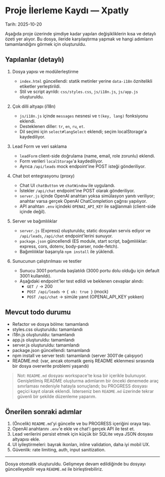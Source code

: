 # Proje İlerleme Kaydı — Xpatly

Tarih: 2025-10-20

Aşağıda proje üzerinde şimdiye kadar yapılan değişikliklerin kısa ve detaylı özeti yer alıyor. Bu dosya, ileride karşılaştırma yapmak ve hangi adımların tamamlandığını görmek için oluşturuldu.

## Yapılanlar (detaylı)

1. Dosya yapısı ve modülerleştirme
   - `index.html` güncellendi: statik metinler yerine `data-i18n` öznitelikli etiketler yerleştirildi.
   - Stil ve script ayrıldı: `css/styles.css`, `js/i18n.js`, `js/app.js` oluşturuldu.

2. Çok dilli altyapı (i18n)
   - `js/i18n.js` içinde `messages` nesnesi ve `t(key, lang)` fonksiyonu eklendi.
   - Desteklenen diller: `tr`, `en`, `ru`, `et`.
   - Dil seçimi için `select#langSelect` eklendi; seçim localStorage'a kaydediliyor.

3. Lead Form ve veri saklama
   - `leadForm` client-side doğrulama (name, email, role zorunlu) eklendi.
   - Form verileri `localStorage`'a kaydediliyor.
   - Ayrıca `/api/leads` mock endpoint'ine POST isteği gönderiliyor.

4. Chat bot entegrasyonu (proxy)
   - Chat UI `chatButton` ve `chatWindow` ile uygulandı.
   - İstekler `/api/chat` endpoint'ine POST olarak gönderiliyor.
   - `server.js` içinde OpenAI anahtarı yoksa simülasyon yanıtı veriliyor; anahtar varsa gerçek OpenAI ChatCompletion çağrısı yapılıyor.
   - API anahtarı `.env` içindeki `OPENAI_API_KEY` ile sağlanmalı (client-side içinde değil).

5. Server ve bağımlılıklar
   - `server.js` (Express) oluşturuldu; static dosyaları servis ediyor ve `/api/leads`, `/api/chat` endpoint'lerini sunuyor.
   - `package.json` güncellendi (ES module, start script, bağımlılıklar: express, cors, dotenv, body-parser, node-fetch).
   - Bağımlılıklar başarıyla `npm install` ile yüklendi.

6. Sunucunun çalıştırılması ve testler
   - Sunucu 3001 portunda başlatıldı (3000 portu dolu olduğu için default 3001 kullanıldı).
   - Aşağıdaki endpoint'ler test edildi ve beklenen cevaplar alındı:
     - `GET /` -> 200
     - `POST /api/leads` -> `{ ok: true }` (mock)
     - `POST /api/chat` -> simüle yanıt (OPENAI_API_KEY yokken)

## Mevcut todo durumu

- Refactor ve dosya bölme: tamamlandı
- styles.css oluşturuldu: tamamlandı
- i18n.js oluşturuldu: tamamlandı
- app.js oluşturuldu: tamamlandı
- server.js oluşturuldu: tamamlandı
- package.json güncellendi: tamamlandı
- npm install ve server testi: tamamlandı (server 3001'de çalışıyor)
- README.md: (var, ancak otomatik geniş README eklenmesi sırasında bir dosya overwrite problemi yaşandı)

> Not: `README.md` dosyası workspace'te kısa bir içerikle bulunuyor. Genişletilmiş README oluşturma adımlarım bir önceki denemede araç sınırlaması nedeniyle hatayla sonuçlandı; bu PROGRESS dosyası geçici kayıt olarak eklendi. İsterseniz ben `README.md` üzerinde tekrar güvenli bir şekilde düzenleme yaparım.

## Önerilen sonraki adımlar

1. (Öncelik) `README.md`'yi güncelle ve bu PROGRESS içeriğini oraya taşı.
2. OpenAI anahtarını `.env`'e ekle ve chat'i gerçek API ile test et.
3. Lead verilerini persist etmek için küçük bir SQLite veya JSON dosyası altyapısı ekle.
4. UI iyileştirmeleri: bayrak ikonları, inline validation, daha iyi mobil UX.
5. Güvenlik: rate limiting, auth, input sanitization.


---

Dosya otomatik oluşturuldu. Gelişmeye devam edildiğinde bu dosyayı güncelleyebilir veya `README.md` ile birleştirebiliriz.